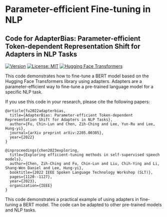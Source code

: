 # Parameter-efficient Fine-tuning in NLP
## Code for AdapterBias: Parameter-efficient Token-dependent Representation Shift for Adapters in NLP Tasks

[![Version](https://img.shields.io/badge/Version-v0.1.0-blue?color=FF8000?color=009922)](https://img.shields.io/badge/Version-v0.1.0-blue)
[![License: MIT](https://img.shields.io/badge/License-MIT-orange.svg)](https://opensource.org/licenses/MIT)
[![Hugging Face Transformers](https://img.shields.io/badge/%F0%9F%A4%97-Transformers-pink?color=FF33CC)](https://github.com/huggingface/transformers)

This code demonstrates how to fine-tune a BERT model based on the Hugging Face Transformers library using adapters. Adapters are a parameter-efficient way to fine-tune a pre-trained language model for a specific NLP task.

If you use this code in your research, please cite the following papers:

```
@article{fu2022adapterbias,
  title={AdapterBias: Parameter-efficient Token-dependent Representation Shift for Adapters in NLP Tasks},
  author={Fu, Chin-Lun and Chen, Zih-Ching and Lee, Yun-Ru and Lee, Hung-yi},
  journal={arXiv preprint arXiv:2205.00305},
  year={2022}
}

@inproceedings{chen2023exploring,
  title={Exploring efficient-tuning methods in self-supervised speech models},
  author={Chen, Zih-Ching and Fu, Chin-Lun and Liu, Chih-Ying and Li, Shang-Wen Daniel and Lee, Hung-yi},
  booktitle={2022 IEEE Spoken Language Technology Workshop (SLT)},
  pages={1120--1127},
  year={2023},
  organization={IEEE}
}
```

This code demonstrates a practical example of using adapters in fine-tuning a BERT model. The code can be adapted to other pre-trained models and NLP tasks.
